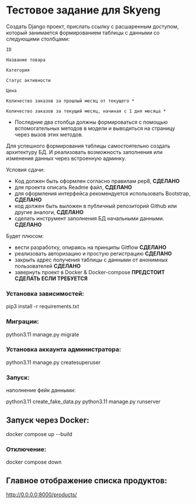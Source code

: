 
# Тестовое задание для Skyeng
Создать Django проект, прислать ссылку с расшаренным доступом, который занимается формированием таблицы с данными со следующими столбцами:

```
ID

Название товара

Категория

Статус активности

Цена

Количество заказов за прошлый месяц от текущего *

Количество заказов за текущий месяц, начиная с 1 дня месяца *
```

* Последние два столбца должны формироваться с помощью вспомогательных методов в модели и выводиться на страницу через вызов этих методов. 

Для успешного формирования таблицы самостоятельно создать архитектуру БД. И реализовать возможность заполнения или изменения данных через встроенную админку.

Условия сдачи:
- Код должен быть оформлен согласно правилам pep8, **СДЕЛАНО**
- для проекта описать Readme файл, **СДЕЛАНО**
- для оформления интерфейса рекомендуется использовать Bootstrap, **СДЕЛАНО**
- код должен быть выложен в публичный репозиторий Github или другие аналоги, **СДЕЛАНО**
- сделать инструмент заполнения БД начальными данными. **СДЕЛАНО**

Будет плюсом:
- вести разработку, опираясь на принципы Gitflow **СДЕЛАНО**
- реализовать авторизацию и простую регистрацию **СДЕЛАНО**
- закрыть адрес получения таблицы с данными от анонимных пользователей **СДЕЛАНО**
- завернуть проект в Docker & Docker-compose **ПРЕДСТОИТ СДЕЛАТЬ ЕСЛИ ТРЕБУЕТСЯ**


### Установка зависимостей:

pip3 install -r requirements.txt

### Миграции:

python3.11 manage.py migrate

### Установка аккаунта администратора:

python3.11 manage.py createsuperuser

### Запуск:
наполнение фейк данными: 

python3.11 create_fake_data.py
python3.11 manage.py runserver

## Запуск через Docker:

docker compose up --build

### Отключение:
docker compose down



## Главное отображение списка продуктов:
http://0.0.0.0:8000/products/
